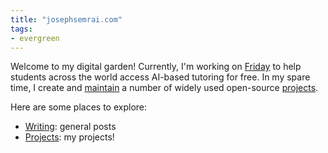 ```yaml
---
title: "josephsemrai.com"
tags:
- evergreen
---
```


Welcome to my digital garden!
Currently, I'm working on [Friday](https://friday.education) to help students across the world access AI-based tutoring for free. In my spare time, I create and [maintain](thoughts/maintenance.md) a number of widely used open-source [projects](thoughts/Projects.md).


Here are some places to explore: 

- [Writing](/posts): general posts
- [Projects](thoughts/Projects.md): my projects!
<!-- - [Reading List](/books): books that are in some state of read, reading, or want to read. -->
